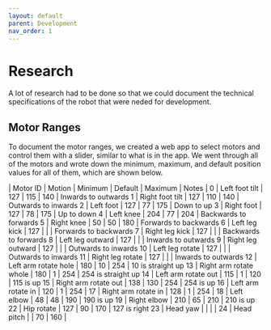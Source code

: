 ```yaml
---
layout: default
parent: Development
nav_order: 1
---
```


# Research

A lot of research had to be done so that we could document the technical specifications of the robot that were neded for development.

## Motor Ranges

To document the motor ranges, we created a web app to select motors and control them with a slider, similar to what is in the app. We went through all of the motors and wrote down the minimum, maximum, and default position values for all of them, which are shown below.

| Motor ID | Motion | Minimum | Default | Maximum | Notes |
0 | Left foot tilt | 127 | 115 | 140 | Inwards to outwards
1 | Right foot tilt | 127 | 110 | 140 | Outwards to inwards
2 | Left foot | 127 | 77 | 175 | Down to up
3 | Right foot | 127 | 78 | 175 | Up to down
4 | Left knee | 204 | 77 | 204 | Backwards to forwards
5 | Right knee | 50 | 50 | 180 | Forwards to backwards
6 | Left leg kick | 127 |  |  | Forwards to backwards
7 | Right leg kick | 127 |  |  | Backwards to forwards
8 | Left leg outward | 127 |  |  | Inwards to outwards
9 | Right leg outward | 127 |  |  | Outwards to inwards
10 | Left leg rotate | 127 |  |  | Outwards to inwards
11 | Right leg rotate | 127 |  |  | Inwards to outwards
12 | Left arm rotate hole | 180 | 10 | 254 | 10 is straight up
13 | Right arm rotate whole | 180 | 1 | 254 | 254 is straight up
14 | Left arm rotate out | 115 | 1 | 120 | 115 is up
15 | Right arm rotate out | 138 | 130 | 254 | 254 is up
16 | Left arm rotate in | 120 | 1 | 254 |
17 | Right arm rotate in | 128 | 1 | 254 |
18 | Left elbow | 48 | 48 | 190 | 190 is up
19 | Right elbow | 210 | 65 | 210 | 210 is up
22 | Hip rotate | 127 | 90 | 170 | 127 is right
23 | Head yaw |  |  |  |
24 | Head pitch |  | 70 | 160 |
